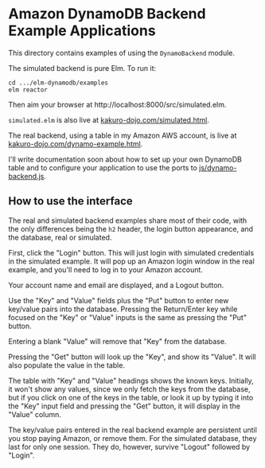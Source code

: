 # Amazon DynamoDB Backend Example Applications

This directory contains examples of using the `DynamoBackend` module.

The simulated backend is pure Elm. To run it:

```
cd .../elm-dynamodb/examples
elm reactor
```

Then aim your browser at http://localhost:8000/src/simulated.elm.

`simulated.elm` is also live at [kakuro-dojo.com/simulated.html](https://kakuro-dojo.com/simulated.html).

The real backend, using a table in my Amazon AWS account, is live at [kakuro-dojo.com/dynamo-example.html](https://kakuro-dojo.com/dynamo-example.html).

I'll write documentation soon about how to set up your own DynamoDB table and to configure your application to use the ports to [js/dynamo-backend.js](js/dynamo-backend.js).

## <a name="use">How to use the interface</a>

The real and simulated backend examples share most of their code, with the only differences being the `h2` header, the login button appearance, and the database, real or simulated.

First, click the "Login" button. This will just login with simulated credentials in the simulated example. It will pop up an Amazon login window in the real example, and you'll need to log in to your Amazon account.

Your account name and email are displayed, and a Logout button.

Use the "Key" and "Value" fields plus the "Put" button to enter new key/value pairs into the database. Pressing the Return/Enter key while focused on the "Key" or "Value" inputs is the same as pressing the "Put" button.

Entering a blank "Value" will remove that "Key" from the database.

Pressing the "Get" button will look up the "Key", and show its "Value". It will also populate the value in the table.

The table with "Key" and "Value" headings shows the known keys. Initially, it won't show any values, since we only fetch the keys from the database, but if you click on one of the keys in the table, or look it up by typing it into the "Key" input field and pressing the "Get" button, it will display in the "Value" column.

The key/value pairs entered in the real backend example are persistent until you stop paying Amazon, or remove them. For the simulated database, they last for only one session. They do, however, survive "Logout" followed by "Login".

